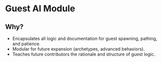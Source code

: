 # Guest AI Module

## Why?
- Encapsulates all logic and documentation for guest spawning, pathing, and patience.
- Modular for future expansion (archetypes, advanced behaviors).
- Teaches future contributors the rationale and structure of guest logic.